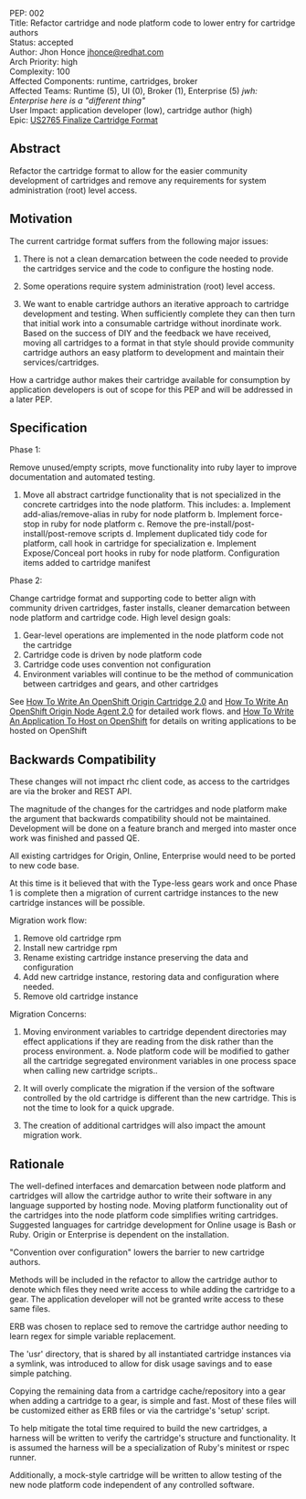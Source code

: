 PEP: 002  
Title: Refactor cartridge and node platform code to lower entry for cartridge authors  
Status: accepted  
Author: Jhon Honce <jhonce@redhat.com>  
Arch Priority: high  
Complexity: 100  
Affected Components: runtime, cartridges, broker  
Affected Teams: Runtime (5), UI (0), Broker (1), Enterprise (5) *jwh: Enterprise here is a "different thing"*  
User Impact: application developer (low), cartridge author (high)  
Epic: [US2765 Finalize Cartridge Format](https://rally1.rallydev.com/#/4670516379d/detail/userstory/7579329564)  

Abstract
--------

Refactor the cartridge format to allow for the easier community
development of cartridges and remove any requirements for system
administration (root) level access.

Motivation
----------
The current cartridge format suffers from the following major issues:

  1. There is not a clean demarcation between the code needed to provide
     the cartridges service and the code to configure the hosting node.

  2. Some operations require system administration (root) level access.

  3. We want to enable cartridge authors an iterative approach to
     cartridge development and testing. When sufficiently complete they
     can then turn that initial work into a consumable cartridge without
     inordinate work. Based on the success of DIY and the feedback we
     have received, moving all cartridges to a format in that style
     should provide community cartridge authors an easy platform to
     development and maintain their services/cartridges.

How a cartridge author makes their cartridge available for consumption by
application developers is out of scope for this PEP and will be addressed
in a later PEP.

Specification
-------------

Phase 1:

Remove unused/empty scripts, move functionality into ruby layer to
improve documentation and automated testing.

  1. Move all abstract cartridge functionality that is not specialized
     in the concrete cartridges into the node platform. This includes:
       a. Implement add-alias/remove-alias in ruby for node platform
       b. Implement force-stop in ruby for node platform
       c. Remove the pre-install/post-install/post-remove scripts
       d. Implement duplicated tidy code for platform, call hook in
          cartridge for specialization
       e. Implement Expose/Conceal port hooks in ruby for node platform.
          Configuration items added to cartridge manifest


Phase 2:

Change cartridge format and supporting code to better align with community
driven cartridges, faster installs, cleaner demarcation between node
platform and cartridge code. High level design goals:

  1. Gear-level operations are implemented in the node platform code not the cartridge
  2. Cartridge code is driven by node platform code
  3. Cartridge code uses convention not configuration
  4. Environment variables will continue to be the method of communication between
     cartridges and gears, and other cartridges

See [How To Write An OpenShift Origin Cartridge 2.0](https://github.com/openshift/origin-server/blob/master/node/README.writing_cartridges.md)
and [How To Write An OpenShift Origin Node Agent 2.0](https://github.com/openshift/origin-server/blob/master/node/README.node_module_design.md) for detailed work flows.
and [How To Write An Application To Host on OpenShift](https://github.com/openshift/origin-server/blob/master/node/README.writing_applications.md) for details on writing applications to be hosted on OpenShift

Backwards Compatibility
-----------------------

These changes will not impact rhc client code, as access to the cartridges
are via the broker and REST API.

The magnitude of the changes for the cartridges and node platform
make the argument that backwards compatibility should not be
maintained. Development will be done on a feature branch and merged
into master once work was finished and passed QE.

All existing cartridges for Origin, Online, Enterprise would need to be
ported to new code base.

At this time is it believed that with the Type-less gears work and once
Phase 1 is complete then a migration of current cartridge instances to
the new cartridge instances will be possible.

Migration work flow:
  1. Remove old cartridge rpm
  2. Install new cartridge rpm
  3. Rename existing cartridge instance preserving the data and configuration
  4. Add new cartridge instance, restoring data and configuration where needed.
  5. Remove old cartridge instance

Migration Concerns:
  1. Moving environment variables to cartridge dependent directories may effect
     applications if they are reading from the disk rather than
     the process environment.
       a. Node platform code will be modified to gather all the cartridge
          segregated environment variables in one process space when calling new
          cartridge scripts..

  2. It will overly complicate the migration if the version of the
     software controlled by the old cartridge is different than the new
     cartridge. This is not the time to look for a quick upgrade.

  3. The creation of additional cartridges will also impact the amount
     migration work.


Rationale
---------

The well-defined interfaces and demarcation between node platform and
cartridges will allow the cartridge author to write their software in
any language supported by hosting node. Moving platform functionality
out of the cartridges into the node platform code simplifies writing
cartridges. Suggested languages for cartridge development for Online usage
is Bash or Ruby. Origin or Enterprise is dependent on the installation.

"Convention over configuration" lowers the barrier to new cartridge
authors.

Methods will be included in the refactor to allow the cartridge author to
denote which files they need write access to while adding the cartridge
to a gear. The application developer will not be granted write access
to these same files.

ERB was chosen to replace sed to remove the cartridge author needing to
learn regex for simple variable replacement. 

The 'usr' directory, that is shared by all instantiated cartridge
instances via a symlink, was introduced to allow for disk usage savings
and to ease simple patching.

Copying the remaining data from a cartridge cache/repository into a gear
when adding a cartridge to a gear, is simple and fast. Most of these
files will be customized either as ERB files or via the cartridge's
'setup' script.

To help mitigate the total time required to build the new cartridges,
a harness will be written to verify the cartridge's structure and
functionality. It is assumed the harness will be a specialization of
Ruby's minitest or rspec runner.

Additionally, a mock-style cartridge will be written to allow testing
of the new node platform code independent of any controlled software.
